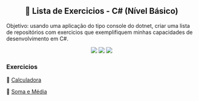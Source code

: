 ## <h2 align="center">:bookmark_tabs: Lista de Exercicios - C# (Nível Básico) </h2>
Objetivo: usando uma aplicação do tipo console do dotnet, criar uma lista de repositórios com exercicios que exemplifiquem minhas capacidades de desenvolvimento em C#.

<p align="center">
  <img src="https://img.shields.io/static/v1?label=.Net&message=framework&color=blue&style=for-the-badge&logo=.Net"/>  
  <img src="https://img.shields.io/static/v1?label=CSharp&message=language&color=blue&style=for-the-badge&logo=CSharp"/>  
  <img src="http://img.shields.io/static/v1?label=STATUS&message=ANDAMENTO&color=yellow&style=for-the-badge"/>
</p>

### Exercicios 

:small_blue_diamond: [Calculadora](https://github.com/viniciusgdfurtado/ExerciciosCSharp/tree/main/Calculadora)

:small_blue_diamond: [Soma e Média](https://github.com/viniciusgdfurtado/ExerciciosCSharp/tree/main/Soma_Media)
